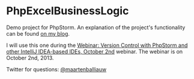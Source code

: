 PhpExcelBusinessLogic
=====================

Demo project for PhpStorm. An explanation of the project's functionality can be found [on my blog](http://blog.maartenballiauw.be/post/2008/03/reuse-excel-business-logic-with-phpexcel.aspx).

I will use this one during the [Webinar: Version Control with PhpStorm and other IntelliJ IDEA-based IDEs, October 2nd](http://blog.jetbrains.com/phpstorm/2013/09/webinar-version-control-with-phpstorm-and-other-intellij-idea-based-ides-october-2nd/) webinar.
The webinar is on October 2nd, 2013.

Twitter for questions: [@maartenballiauw](http://twitter.com/maartenballiauw)